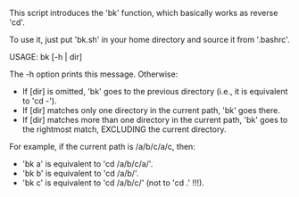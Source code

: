 This script introduces the 'bk' function, which basically works as reverse 'cd'.

To use it, just put 'bk.sh' in your home directory and source it from '.bashrc'.

USAGE: bk [-h | dir]

The -h option prints this message. Otherwise:
* If [dir] is omitted, 'bk' goes to the previous directory (i.e., it is equivalent to 'cd -').
* If [dir] matches only one directory in the current path, 'bk' goes there.
* If [dir] matches more than one directory in the current path, 'bk' goes to the rightmost match, EXCLUDING the current directory.

For example, if the current path is /a/b/c/a/c, then:
* 'bk a' is equivalent to 'cd /a/b/c/a/'.
* 'bk b' is equivalent to 'cd /a/b/'.
* 'bk c' is equivalent to 'cd /a/b/c/' (not to 'cd .' !!!).
